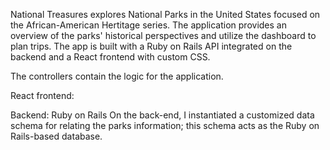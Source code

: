 National Treasures explores National Parks in the United States focused on the African-American Hertitage series. The application provides an overview of the parks' historical perspectives and utilize the dashboard to plan trips. The app is built with a Ruby on Rails API integrated on the backend and a React frontend with custom CSS.

The controllers contain the logic for the application.

React frontend:

Backend: Ruby on Rails
On the back-end, I instantiated a customized data schema for relating the parks information; this schema acts as the Ruby on Rails-based database.
